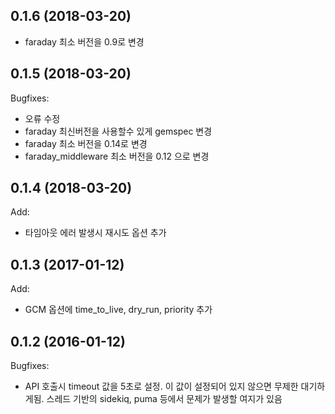## 0.1.6 (2018-03-20)

- faraday 최소 버전을 0.9로 변경

## 0.1.5 (2018-03-20)

Bugfixes:

  - 오류 수정
  - faraday 최신버전을 사용할수 있게 gemspec 변경
  - faraday 최소 버전을 0.14로 변경
  - faraday_middleware 최소 버전을 0.12 으로 변경

## 0.1.4 (2018-03-20)

Add:

  - 타임아웃 에러 발생시 재시도 옵션 추가

## 0.1.3 (2017-01-12)

Add:

  - GCM 옵션에 time_to_live, dry_run, priority 추가

## 0.1.2 (2016-01-12)

Bugfixes:

  - API 호출시 timeout 값을 5초로 설정. 이 값이 설정되어 있지 않으면 무제한 대기하게됨. 스레드 기반의 sidekiq, puma 등에서 문제가 발생할 여지가 있음
